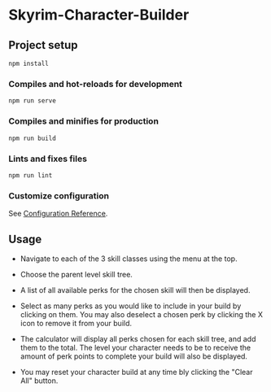 # Skyrim-Character-Builder

## Project setup
```
npm install
```

### Compiles and hot-reloads for development
```
npm run serve
```

### Compiles and minifies for production
```
npm run build
```

### Lints and fixes files
```
npm run lint
```

### Customize configuration
See [Configuration Reference](https://cli.vuejs.org/config/).

## Usage
- Navigate to each of the 3 skill classes using the menu at the top.

- Choose the parent level skill tree.

- A list of all available perks for the chosen skill will then be displayed.

- Select as many perks as you would like to include in your build by clicking on them. You may also deselect a chosen perk by clicking the X icon to remove it from your build.

- The calculator will display all perks chosen for each skill tree, and add them to the total. The level your character needs to be to receive the amount of perk points to complete your build will also be displayed.

- You may reset your character build at any time bly clicking the "Clear All" button.
